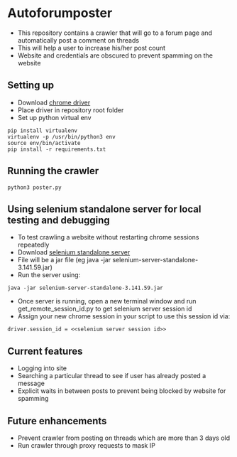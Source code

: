 # Autoforumposter
* This repository contains a crawler that will go to a forum page and automatically post a comment on threads  
* This will help a user to increase his/her post count  
* Website and credentials are obscured to prevent spamming on the website  

## Setting up
* Download [chrome driver](https://sites.google.com/a/chromium.org/chromedriver/)   
* Place driver in repository root folder  
* Set up python virtual env
```
pip install virtualenv  
virtualenv -p /usr/bin/python3 env  
source env/bin/activate  
pip install -r requirements.txt
```

## Running the crawler
```
python3 poster.py
```

## Using selenium standalone server for local testing and debugging
* To test crawling a website without restarting chrome sessions repeatedly
* Download [selenium standalone server](https://www.seleniumhq.org/download/)
* File will be a jar file (eg java -jar selenium-server-standalone-3.141.59.jar)
* Run the server using:
```
java -jar selenium-server-standalone-3.141.59.jar
```
* Once server is running, open a new terminal window and run get_remote_session_id.py to get selenium server session id
* Assign your new chrome session in your script to use this session id via:
```
driver.session_id = <<selenium server session id>>
```

## Current features
* Logging into site  
* Searching a particular thread to see if user has already posted a message  
* Explicit waits in between posts to prevent being blocked by website for spamming  

## Future enhancements  
* Prevent crawler from posting on threads which are more than 3 days old  
* Run crawler through proxy requests to mask IP